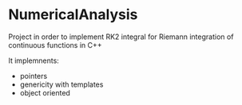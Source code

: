 # NumericalAnalysis

Project in order to implement RK2 integral for Riemann integration of continuous functions in C++

It implemnents:
- pointers
- genericity with templates
- object oriented
